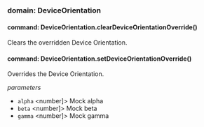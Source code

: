 
### domain: DeviceOrientation

#### command: DeviceOrientation.clearDeviceOrientationOverride()

Clears the overridden Device Orientation.

#### command: DeviceOrientation.setDeviceOrientationOverride()

Overrides the Device Orientation.

*parameters*
- `alpha` <number]> Mock alpha
- `beta` <number]> Mock beta
- `gamma` <number]> Mock gamma
